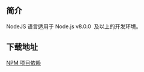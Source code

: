 
## 简介
NodeJS 语言适用于 Node.js v8.0.0  及以上的开发环境。

## 下载地址
[NPM 项目依赖](https://www.npmjs.com/package/alipay-sdk)

